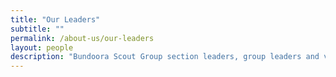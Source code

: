```yaml
---
title: "Our Leaders"
subtitle: ""
permalink: /about-us/our-leaders
layout: people
description: "Bundoora Scout Group section leaders, group leaders and volunteers"
---
```

